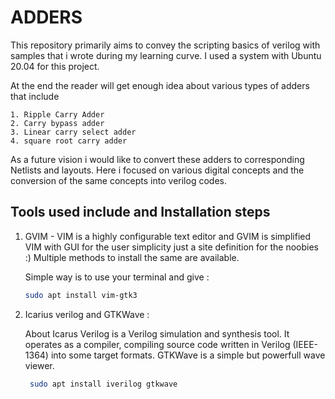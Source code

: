 # ADDERS

This repository primarily aims to convey the scripting basics of verilog with samples that i wrote during my learning curve. I used a system with Ubuntu 20.04 for this project.

At the end the reader will get enough idea about various types of adders that include 
    
    1. Ripple Carry Adder
    2. Carry bypass adder
    3. Linear carry select adder
    4. square root carry adder

As a future vision i would like to convert these adders to corresponding Netlists and layouts. Here i focused on various digital concepts and the conversion of the same concepts into verilog codes. 

## Tools used include and Installation steps

 1. GVIM - VIM is a highly configurable text editor and GVIM is simplified VIM with GUI for the user simplicity just a site definition for the noobies :)
    Multiple methods to install the same are available. 
     
     Simple way is to use your terminal and give  :
     ```bash
     sudo apt install vim-gtk3
     ```
 2. Icarius verilog and GTKWave : 
 
    About Icarus Verilog is a Verilog simulation and synthesis tool. It operates as a compiler, compiling source code written in Verilog (IEEE-1364) into     some target formats. GTKWave is a simple but powerfull wave viewer.
    
    ```bash
     sudo apt install iverilog gtkwave
     ```
